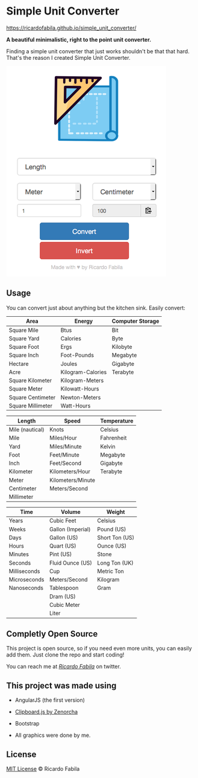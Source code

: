 # Simple Unit Converter

https://ricardofabila.github.io/simple_unit_converter/

**A beautiful minimalistic, right to the point unit converter.**

Finding a simple unit converter that just works shouldn't be that that hard. That's the reason I created Simple Unit Converter.

![Screenshot](/image.png "Screenshot of Simple Unit Converter")



## Usage

You can convert just about anything but the kitchen sink. Easily convert:

| Area              | Energy            | Computer Storage |
| ----------------- | ----------------- | ---------------- |
| Square Mile       | Btus              | Bit              |
| Square Yard       | Calories          | Byte             |
| Square Foot       | Ergs              | Kilobyte         |
| Square Inch       | Foot-Pounds       | Megabyte         |
| Hectare           | Joules            | Gigabyte         |
| Acre              | Kilogram-Calories | Terabyte         |
| Square Kilometer  | Kilogram-Meters   |                  |
| Square Meter      | Kilowatt-Hours    |                  |
| Square Centimeter | Newton-Meters     |                  |
| Square Millimeter | Watt-Hours        |                  |



| Length          | Speed             | Temperature |
| --------------- | ----------------- | ----------- |
| Mile (nautical) | Knots             | Celsius     |
| Mile            | Miles/Hour        | Fahrenheit  |
| Yard            | Miles/Minute      | Kelvin      |
| Foot            | Feet/Minute       | Megabyte    |
| Inch            | Feet/Second       | Gigabyte    |
| Kilometer       | Kilometers/Hour   | Terabyte    |
| Meter           | Kilometers/Minute |             |
| Centimeter      | Meters/Second     |             |
| Millimeter      |                   |             |



| Time         | Volume            | Weight         |
| ------------ | ----------------- | -------------- |
| Years        | Cubic Feet        | Celsius        |
| Weeks        | Gallon (Imperial) | Pound (US)     |
| Days         | Gallon (US)       | Short Ton (US) |
| Hours        | Quart (US)        | Ounce (US)     |
| Minutes      | Pint (US)         | Stone          |
| Seconds      | Fluid Ounce (US)  | Long Ton (UK)  |
| Milliseconds | Cup               | Metric Ton     |
| Microseconds | Meters/Second     | Kilogram       |
| Nanoseconds  | Tablespoon        | Gram           |
|              | Dram (US)         |                |
|              | Cubic Meter       |                |
|              | Liter             |                |




## Completly Open Source

This project is open source, so if you need even more units, you can easily add them. Just clone the repo and start coding!

You can reach me at [_Ricardo Fabila_](https://twitter.com/Ricardo_Fabila "Ricardo Fabila’s Twitter") on twitter.



## This project was made using

- AngularJS (the first version)
- [Clipboard.js by Zenorcha](https://clipboardjs.com/)
- Bootstrap


- All graphics were done by me.



## License

[MIT License](https://opensource.org/licenses/MIT) © Ricardo Fabila
